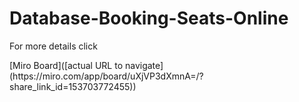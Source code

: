 # Database-Booking-Seats-Online
<p>For more details click</p>
[Miro Board]([actual URL to navigate](https://miro.com/app/board/uXjVP3dXmnA=/?share_link_id=153703772455))

